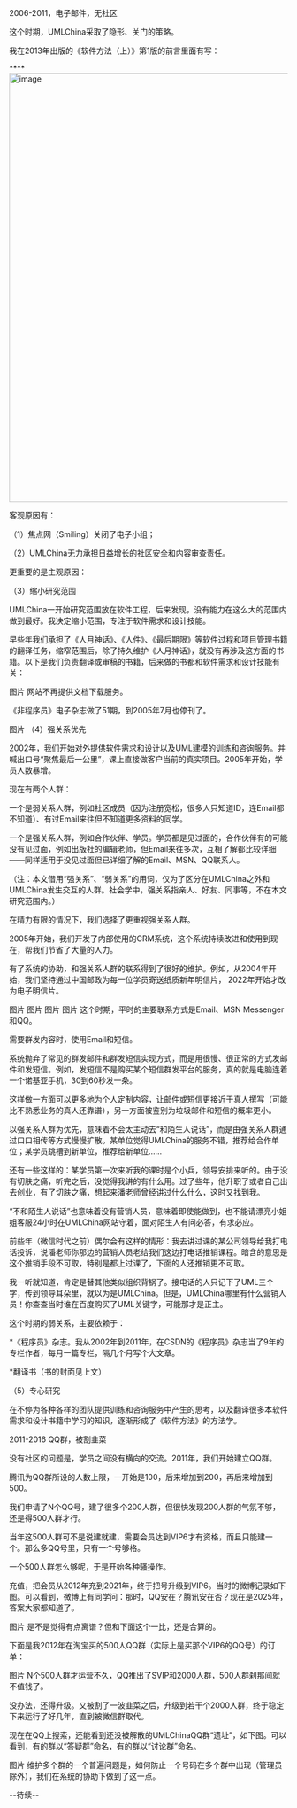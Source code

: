 2006-2011，电子邮件，无社区

这个时期，UMLChina采取了隐形、关门的策略。

我在2013年出版的《软件方法（上）》第1版的前言里面有写：

****<img width="1051" height="774" alt="image" src="https://github.com/user-attachments/assets/f72b4efc-15a6-4374-9539-3c4fc8138448" />

客观原因有：

（1）焦点网（Smiling）关闭了电子小组；

（2）UMLChina无力承担日益增长的社区安全和内容审查责任。

更重要的是主观原因：

（3）缩小研究范围

UMLChina一开始研究范围放在软件工程，后来发现，没有能力在这么大的范围内做到最好。我决定缩小范围，专注于软件需求和设计技能。

早些年我们承担了《人月神话》、《人件》、《最后期限》等软件过程和项目管理书籍的翻译任务，缩窄范围后，除了持久维护《人月神话》，就没有再涉及这方面的书籍。以下是我们负责翻译或审稿的书籍，后来做的书都和软件需求和设计技能有关：

图片
网站不再提供文档下载服务。

《非程序员》电子杂志做了51期，到2005年7月也停刊了。

图片
（4）强关系优先

2002年，我们开始对外提供软件需求和设计以及UML建模的训练和咨询服务。并喊出口号“聚焦最后一公里”，课上直接做客户当前的真实项目。2005年开始，学员人数暴增。

现在有两个人群：

一个是弱关系人群，例如社区成员（因为注册宽松，很多人只知道ID，连Email都不知道）、有过Email来往但不知道更多资料的同学。

一个是强关系人群，例如合作伙伴、学员。学员都是见过面的，合作伙伴有的可能没有见过面，例如出版社的编辑老师，但Email来往多次，互相了解都比较详细——同样适用于没见过面但已详细了解的Email、MSN、QQ联系人。

（注：本文借用“强关系”、“弱关系”的用词，仅为了区分在UMLChina之外和UMLChina发生交互的人群。社会学中，强关系指亲人、好友、同事等，不在本文研究范围内。）

在精力有限的情况下，我们选择了更重视强关系人群。

2005年开始，我们开发了内部使用的CRM系统，这个系统持续改进和使用到现在，帮我们节省了大量的人力。

有了系统的协助，和强关系人群的联系得到了很好的维护。例如，从2004年开始，我们坚持通过中国邮政为每一位学员寄送纸质新年明信片， 2022年开始才改为电子明信片。

图片
图片
图片
图片
这个时期，平时的主要联系方式是Email、MSN Messenger和QQ。

需要群发内容时，使用Email和短信。

系统抛弃了常见的群发邮件和群发短信实现方式，而是用很慢、很正常的方式发邮件和发短信。例如，发短信不是购买某个短信群发平台的服务，真的就是电脑连着一个诺基亚手机，30到60秒发一条。

这样做一方面可以更多地为个人定制内容，让邮件或短信更接近于真人撰写（可能比不熟悉业务的真人还靠谱），另一方面被鉴别为垃圾邮件和短信的概率更小。

以强关系人群为优先，意味着不会太主动去“和陌生人说话”，而是由强关系人群通过口口相传等方式慢慢扩散。某单位觉得UMLChina的服务不错，推荐给合作单位；某学员跳槽到新单位，推荐给新单位……

还有一些这样的：某学员第一次来听我的课时是个小兵，领导安排来听的。由于没有切肤之痛，听完之后，没觉得我讲的有什么用。过了些年，他升职了或者自己出去创业，有了切肤之痛，想起来潘老师曾经讲过什么什么，这时又找到我。

“不和陌生人说话”也意味着没有营销人员，意味着即使能做到，也不能请漂亮小姐姐客服24小时在UMLChina网站守着，面对陌生人有问必答，有求必应。

前些年（微信时代之前）偶尔会有这样的情形：我去讲过课的某公司领导给我打电话投诉，说潘老师你那边的营销人员老给我们这边打电话推销课程。暗含的意思是这个推销手段不可取，特别是都上过课了，下面的人还推销更不可取。

我一听就知道，肯定是替其他类似组织背锅了。接电话的人只记下了UML三个字，传到领导耳朵里，就以为是UMLChina。但是，UMLChina哪里有什么营销人员！你查查当时谁在百度购买了UML关键字，可能那才是正主。

这个时期的弱关系，主要依赖于：

*《程序员》杂志。我从2002年到2011年，在CSDN的《程序员》杂志当了9年的专栏作者，每月一篇专栏，隔几个月写个大文章。

*翻译书（书的封面见上文）

（5）专心研究

在不停为各种各样的团队提供训练和咨询服务中产生的思考，以及翻译很多本软件需求和设计书籍中学习的知识，逐渐形成了《软件方法》的方法学。

2011-2016 QQ群，被割韭菜

没有社区的问题是，学员之间没有横向的交流。2011年，我们开始建立QQ群。

腾讯为QQ群所设的人数上限，一开始是100，后来增加到200，再后来增加到500。

我们申请了N个QQ号，建了很多个200人群，但很快发现200人群的气氛不够，还是得500人群才行。

当年这500人群可不是说建就建，需要会员达到VIP6才有资格，而且只能建一个。那么多QQ号里，只有一个号够格。

一个500人群怎么够呢，于是开始各种骚操作。

充值，把会员从2012年充到2021年，终于把号升级到VIP6。当时的微博记录如下图。可以看到，微博上有同学问：那时，QQ安在？腾讯安在否？现在是2025年，答案大家都知道了。

图片
是不是觉得有点离谱？但和下面这个一比，还是合算的。

下面是我2012年在淘宝买的500人QQ群（实际上是买那个VIP6的QQ号）的订单：

图片
N个500人群才运营不久，QQ推出了SVIP和2000人群，500人群刹那间就不值钱了。

没办法，还得升级。又被割了一波韭菜之后，升级到若干个2000人群，终于稳定下来运行了好几年，直到被微信群取代。

现在在QQ上搜索，还能看到还没被解散的UMLChinaQQ群“遗址”，如下图。可以看到，有的群以“答疑群”命名，有的群以“讨论群”命名。

图片
维护多个群的一个普遍问题是，如何防止一个号码在多个群中出现（管理员除外），我们在系统的协助下做到了这一点。

--待续--
